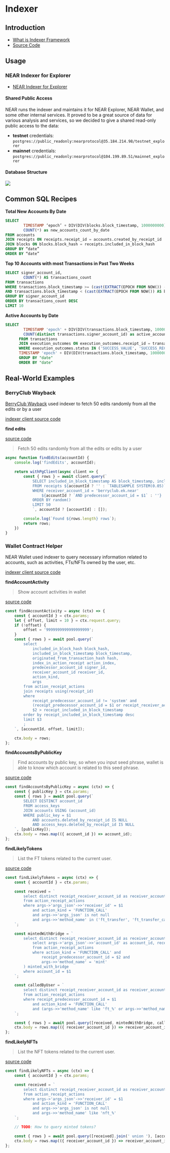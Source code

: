 # Indexer

## Introduction

- [What is Indexer Framework](https://docs.near.org/docs/tools/near-indexer-framework)
- [Source Code](https://github.com/near/nearcore/tree/master/chain/indexer)

## Usage

### NEAR Indexer for Explorer

- [NEAR Indexer for Explorer](https://github.com/near/near-indexer-for-explorer)

#### Shared Public Access

NEAR runs the indexer and maintains it for NEAR Explorer, NEAR Wallet, and some other internal services. It proved to be a great source of data for various analysis and services, so we decided to give a shared read-only public access to the data:

- **testnet** credentials: `postgres://public_readonly:nearprotocol@35.184.214.98/testnet_explorer`
- **mainnet** credentials: `postgres://public_readonly:nearprotocol@104.199.89.51/mainnet_explorer`

#### Database Structure

![](https://github.com/near/near-indexer-for-explorer/raw/master/docs/near-indexer-for-explorer-db.png)


## Common SQL Recipes

**Total New Accounts By Date**

```SQL
SELECT
        TIMESTAMP ‘epoch’ + DIV(DIV(blocks.block_timestamp, 1000000000), 60 * 60 * 24) * INTERVAL ‘1 day’ AS “date”,
        COUNT(*) as new_accounts_count_by_date
FROM accounts
JOIN receipts ON receipts.receipt_id = accounts.created_by_receipt_id
JOIN blocks ON blocks.block_hash = receipts.included_in_block_hash
GROUP BY “date”
ORDER BY “date”
```

**Top 10 Accounts with most Transactions in Past Two Weeks**

```SQL
SELECT signer_account_id,
        COUNT(*) AS transactions_count
FROM transactions
WHERE transactions.block_timestamp >= (cast(EXTRACT(EPOCH FROM NOW()) - 60 * 60 * 24 * 14 AS bigint) * 1000 * 1000 * 1000)
AND transactions.block_timestamp < (cast(EXTRACT(EPOCH FROM NOW()) AS bigint) * 1000 * 1000 * 1000)
GROUP BY signer_account_id
ORDER BY transactions_count DESC
LIMIT 10
```


**Active Accounts by Date**

```SQL
SELECT
        TIMESTAMP 'epoch' + DIV(DIV(transactions.block_timestamp, 1000000000), 60 * 60 * 24) * INTERVAL '1 day' AS "date",
        COUNT(distinct transactions.signer_account_id) as active_accounts_count_by_date
      FROM transactions
      JOIN execution_outcomes ON execution_outcomes.receipt_id = transactions.converted_into_receipt_id
      WHERE execution_outcomes.status IN ('SUCCESS_VALUE', 'SUCCESS_RECEIPT_ID') and 
      TIMESTAMP 'epoch' + DIV(DIV(transactions.block_timestamp, 1000000000), 60 * 60 * 24) * INTERVAL '1 day' > current_date -7 
      GROUP BY "date"
      ORDER BY "date"
```


## Real-World Examples

### BerryClub Wayback

[BerryClub Wayback](https://wayback.berryclub.io/ ) used indexer to fetch 50 edits randomly from all the edits or by a user

[indexer client source code](https://github.com/vgrichina/berry-wayback/blob/master/indexer.js)

**find edits**

[source code](https://github.com/vgrichina/berry-wayback/blob/e177f484aa3f8e5ad8fcb0619250edf0db242d47/indexer.js#L23-L39)

> Fetch 50 edits randomly from all the edits or edits by a user

```js
async function findEdits(accountId) {
    console.log('findEdits', accountId);

    return withPgClient(async client => {
        const { rows } = await client.query(`
            SELECT included_in_block_timestamp AS block_timestamp, included_in_block_hash AS block_hash
            FROM receipts ${accountId ? '' : `TABLESAMPLE SYSTEM(0.05)`}
            WHERE receiver_account_id = 'berryclub.ek.near'
                ${accountId ? `AND predecessor_account_id = $1` : ''}
            ORDER BY random()
            LIMIT 50
            `, accountId ? [accountId] : []);

        console.log(`Found ${rows.length} rows`);
        return rows;
    })
}
```

### Wallet Contract Helper

NEAR Wallet used indexer to query necessary information related to accounts, such as activities, FTs/NFTs owned by the user, etc.

[indexer client source code](https://github.com/near/near-contract-helper/blob/master/middleware/indexer.js)

**findAccountActivity**

> Show account activities in wallet

[source code](https://github.com/near/near-contract-helper/blob/7d6bd7efe4fe416747c8a23d40259286e636e49d/middleware/indexer.js#L39-L67)

```js
const findAccountActivity = async (ctx) => {
    const { accountId } = ctx.params;
    let { offset, limit = 10 } = ctx.request.query;
    if (!offset) {
        offset = '9999999999999999999';
    }
    const { rows } = await pool.query(`
        select
            included_in_block_hash block_hash,
            included_in_block_timestamp block_timestamp,
            originated_from_transaction_hash hash,
            index_in_action_receipt action_index,
            predecessor_account_id signer_id,
            receiver_account_id receiver_id,
            action_kind,
            args
        from action_receipt_actions
        join receipts using(receipt_id)
        where
            receipt_predecessor_account_id != 'system' and
            (receipt_predecessor_account_id = $1 or receipt_receiver_account_id = $1) and
            $2 > receipt_included_in_block_timestamp
        order by receipt_included_in_block_timestamp desc
        limit $3
        ;
    `, [accountId, offset, limit]);

    ctx.body = rows;
};
```

**findAccountsByPublicKey**

> Find accounts by public key, so when you input seed phrase, wallet is able to know which account is related to this seed phrase.

[source code](https://github.com/near/near-contract-helper/blob/7d6bd7efe4fe416747c8a23d40259286e636e49d/middleware/indexer.js#L69-L80)

```js
const findAccountsByPublicKey = async (ctx) => {
    const { publicKey } = ctx.params;
    const { rows } = await pool.query(`
        SELECT DISTINCT account_id
        FROM access_keys
        JOIN accounts USING (account_id)
        WHERE public_key = $1
            AND accounts.deleted_by_receipt_id IS NULL
            AND access_keys.deleted_by_receipt_id IS NULL
    `, [publicKey]);
    ctx.body = rows.map(({ account_id }) => account_id);
};
```

**findLikelyTokens**

> List the FT tokens related to the current user.

[source code](https://github.com/near/near-contract-helper/blob/7d6bd7efe4fe416747c8a23d40259286e636e49d/middleware/indexer.js#L94-L127)

```js
const findLikelyTokens = async (ctx) => {
    const { accountId } = ctx.params;

    const received = `
        select distinct receipt_receiver_account_id as receiver_account_id
        from action_receipt_actions
        where args->'args_json'->>'receiver_id' = $1
            and action_kind = 'FUNCTION_CALL'
            and args->>'args_json' is not null
            and args->>'method_name' in ('ft_transfer', 'ft_transfer_call')
    `;

    const mintedWithBridge = `
        select distinct receipt_receiver_account_id as receiver_account_id from (
            select args->'args_json'->>'account_id' as account_id, receipt_receiver_account_id
            from action_receipt_actions
            where action_kind = 'FUNCTION_CALL' and
                receipt_predecessor_account_id = $2 and
                args->>'method_name' = 'mint'
        ) minted_with_bridge
        where account_id = $1
    `;

    const calledByUser = `
        select distinct receipt_receiver_account_id as receiver_account_id
        from action_receipt_actions
        where receipt_predecessor_account_id = $1
            and action_kind = 'FUNCTION_CALL'
            and (args->>'method_name' like 'ft_%' or args->>'method_name' = 'storage_deposit')
    `;

    const { rows } = await pool.query([received, mintedWithBridge, calledByUser].join(' union '), [accountId, BRIDGE_TOKEN_FACTORY_ACCOUNT_ID]);
    ctx.body = rows.map(({ receiver_account_id }) => receiver_account_id);
};
```

**findLikelyNFTs**

> List the NFT tokens related to the current user.

[source code](https://github.com/near/near-contract-helper/blob/7d6bd7efe4fe416747c8a23d40259286e636e49d/middleware/indexer.js#L130-L146)

```js
const findLikelyNFTs = async (ctx) => {
    const { accountId } = ctx.params;

    const received = `
        select distinct receipt_receiver_account_id as receiver_account_id
        from action_receipt_actions
        where args->'args_json'->>'receiver_id' = $1
            and action_kind = 'FUNCTION_CALL'
            and args->>'args_json' is not null
            and args->>'method_name' like 'nft_%'
    `;

    // TODO: How to query minted tokens?

    const { rows } = await pool.query([received].join(' union '), [accountId]);
    ctx.body = rows.map(({ receiver_account_id }) => receiver_account_id);
};
```